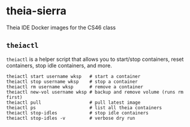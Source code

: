 # theia-sierra

Theia IDE Docker images for the CS46 class

## `theiactl`

`theiactl` is a helper script that allows you to start/stop containers, reset containers, stop idle containers, and more.

```
theiactl start username wksp   # start a container
theiactl stop username wksp    # stop a container
theiactl rm username wksp      # remove a container
theiactl new-vol username wksp # backup and remove volume (runs rm first)
theiactl pull                  # pull latest image
theiactl ps                    # list all theia containers
theiactl stop-idles            # stop idle containers
theiactl stop-idles -v         # verbose dry run
```
